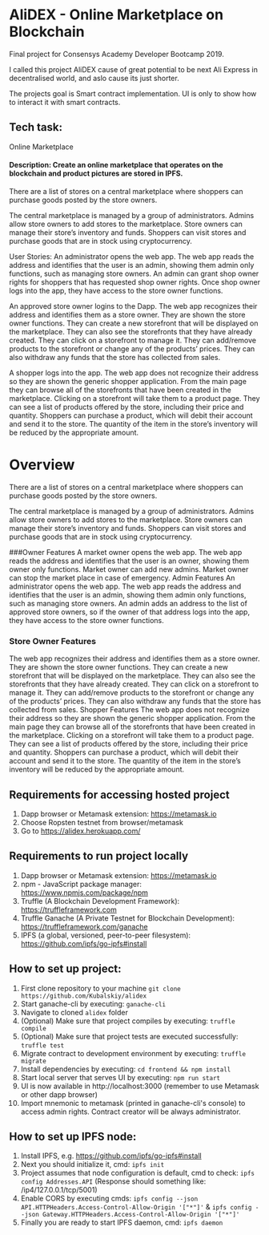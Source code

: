 # AliDEX - Online Marketplace on Blockchain
Final project for Consensys Academy Developer Bootcamp 2019.

I called this project AliDEX cause of great potential to be next Ali Express in decentralised world, and aslo cause its just shorter.

The projects goal is Smart contract implementation. 
UI is only to show how to interact it with smart contracts.

## Tech task:

Online Marketplace

#### Description: Create an online marketplace that operates on the blockchain and product pictures are stored in IPFS.
 
There are a list of stores on a central marketplace where shoppers can purchase goods posted by the store owners.
 
The central marketplace is managed by a group of administrators. Admins allow store owners to add stores to the marketplace. Store owners can manage their store’s inventory and funds. Shoppers can visit stores and purchase goods that are in stock using cryptocurrency.
 
User Stories:
An administrator opens the web app. The web app reads the address and identifies that the user is an admin, showing them admin only functions, such as managing store owners. An admin can grant shop owner rights for shoppers that has requested shop owner rights. Once shop owner logs into the app, they have access to the store owner functions.
 
An approved store owner logins to the Dapp. The web app recognizes their address and identifies them as a store owner. They are shown the store owner functions. They can create a new storefront that will be displayed on the marketplace. They can also see the storefronts that they have already created. They can click on a storefront to manage it. They can add/remove products to the storefront or change any of the products’ prices. They can also withdraw any funds that the store has collected from sales.
 
A shopper logs into the app. The web app does not recognize their address so they are shown the generic shopper application. From the main page they can browse all of the storefronts that have been created in the marketplace. Clicking on a storefront will take them to a product page. They can see a list of products offered by the store, including their price and quantity. Shoppers can purchase a product, which will debit their account and send it to the store. The quantity of the item in the store’s inventory will be reduced by the appropriate amount.


# Overview
There are a list of stores on a central marketplace where shoppers can purchase goods posted by the store owners.

The central marketplace is managed by a group of administrators. Admins allow store owners to add stores to the marketplace. Store owners can manage their store’s inventory and funds. Shoppers can visit stores and purchase goods that are in stock using cryptocurrency.

###Owner Features
A market owner opens the web app.
The web app reads the address and identifies that the user is an owner, showing them owner only functions.
Market owner can add new admins.
Market owner can stop the market place in case of emergency.
Admin Features
An administrator opens the web app.
The web app reads the address and identifies that the user is an admin, showing them admin only functions, such as managing store owners.
An admin adds an address to the list of approved store owners, so if the owner of that address logs into the app, they have access to the store owner functions.

### Store Owner Features
The web app recognizes their address and identifies them as a store owner.
They are shown the store owner functions.
They can create a new storefront that will be displayed on the marketplace.
They can also see the storefronts that they have already created.
They can click on a storefront to manage it.
They can add/remove products to the storefront or change any of the products’ prices.
They can also withdraw any funds that the store has collected from sales.
Shopper Features
The web app does not recognize their address so they are shown the generic shopper application.
From the main page they can browse all of the storefronts that have been created in the marketplace.
Clicking on a storefront will take them to a product page.
They can see a list of products offered by the store, including their price and quantity. Shoppers can purchase a product, which will debit their account and send it to the store.
The quantity of the item in the store’s inventory will be reduced by the appropriate amount.



## Requirements for accessing hosted project
1. Dapp browser or Metamask extension: https://metamask.io
1. Choose Ropsten testnet from browser/metamask
1. Go to https://alidex.herokuapp.com/

## Requirements to run project locally
1. Dapp browser or Metamask extension: https://metamask.io
1. npm - JavaScript package manager: https://www.npmjs.com/package/npm
1. Truffle (A Blockchain Development Framework): https://truffleframework.com
1. Truffle Ganache (A Private Testnet for Blockchain Development): https://truffleframework.com/ganache
1. IPFS (a global, versioned, peer-to-peer filesystem): https://github.com/ipfs/go-ipfs#install

## How to set up project:

1. First clone repository to your machine `git clone https://github.com/Kubalskiy/alidex`
1. Start ganache-cli by executing: `ganache-cli`
1. Navigate to cloned `alidex` folder
1. (Optional) Make sure that project compiles by executing: `truffle compile`
1. (Optional) Make sure that project tests are executed successfully: `truffle test`
1. Migrate contract to development environment by executing: `truffle migrate`
1. Install dependencies by executing: `cd frontend && npm install`
1. Start local server that serves UI by executing: `npm run start` 
1. UI is now available in http://localhost:3000 (remember to use Metamask or other dapp browser)
1. Import mnemonic to metamask (printed in ganache-cli's console) to access admin rights. Contract creator will be always administrator.


## How to set up IPFS node:
1. Install IPFS, e.g. https://github.com/ipfs/go-ipfs#install
1. Next you should initialize it, cmd: `ipfs init`
1. Project assumes that node configuration is default, cmd to check: `ipfs config Addresses.API` (Response should something like: /ip4/127.0.0.1/tcp/5001)
1. Enable CORS by executing cmds: `ipfs config --json API.HTTPHeaders.Access-Control-Allow-Origin '["*"]'` & `ipfs config --json Gateway.HTTPHeaders.Access-Control-Allow-Origin '["*"]'`
1. Finally you are ready to start IPFS daemon, cmd: `ipfs daemon`
